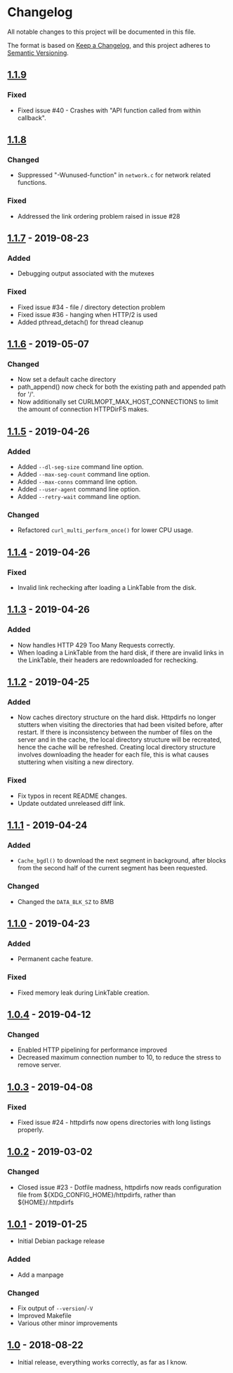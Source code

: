 # Changelog
All notable changes to this project will be documented in this file.

The format is based on [Keep a Changelog](https://keepachangelog.com/en/1.0.0/),
and this project adheres to [Semantic Versioning](https://semver.org/spec/v2.0.0.html).

## [1.1.9]
### Fixed
- Fixed issue #40 - Crashes with "API function called from within callback".

## [1.1.8]
### Changed
- Suppressed "-Wunused-function" in ``network.c`` for network related functions.

### Fixed
- Addressed the link ordering problem raised in issue #28

## [1.1.7] - 2019-08-23
### Added
- Debugging output associated with the mutexes

### Fixed
- Fixed issue #34 - file / directory detection problem
- Fixed issue #36 - hanging when HTTP/2 is used
- Added pthread_detach() for thread cleanup

## [1.1.6] - 2019-05-07
### Changed
- Now set a default cache directory
- path_append() now check for both the existing path and appended path for '/'.
- Now additionally set CURLMOPT_MAX_HOST_CONNECTIONS to limit the amount of connection HTTPDirFS makes. 

## [1.1.5] - 2019-04-26
### Added
- Added ``--dl-seg-size`` command line option.
- Added ``--max-seg-count`` command line option.
- Added ``--max-conns`` command line option.
- Added ``--user-agent`` command line option.
- Added ``--retry-wait`` command line option.

### Changed
- Refactored ``curl_multi_perform_once()`` for lower CPU usage.

## [1.1.4] - 2019-04-26
### Fixed
- Invalid link rechecking after loading a LinkTable from the disk.

## [1.1.3] - 2019-04-26
### Added
- Now handles HTTP 429 Too Many Requests correctly.
- When loading a LinkTable from the hard disk, if there are invalid links in
the LinkTable, their headers are redownloaded for rechecking.

## [1.1.2] - 2019-04-25
### Added
- Now caches directory structure on the hard disk. Httpdirfs no longer stutters
when visiting the directories that had been visited before, after restart. If
there is inconsistency between the number of files on the server and in the
cache, the local directory structure will be recreated, hence the cache will be
refreshed. Creating local directory structure involves downloading the header
for each file, this is what causes stuttering when visiting a new directory.

### Fixed
- Fix typos in recent README changes.
- Update outdated unreleased diff link.

## [1.1.1] - 2019-04-24
### Added
- ``Cache_bgdl()`` to download the next segment in background, after blocks from
the second half of the current segment has been requested.

### Changed
- Changed the ``DATA_BLK_SZ`` to 8MB

## [1.1.0] - 2019-04-23
### Added
- Permanent cache feature.

### Fixed
- Fixed memory leak during LinkTable creation.

## [1.0.4] - 2019-04-12
### Changed
- Enabled HTTP pipelining for performance improved
- Decreased maximum connection number to 10, to reduce the stress to remove
server.

## [1.0.3] - 2019-04-08
### Fixed
- Fixed issue #24 - httpdirfs now opens directories with long listings properly.

## [1.0.2] - 2019-03-02
### Changed
- Closed issue #23 - Dotfile madness, httpdirfs now reads configuration file
from
${XDG_CONFIG_HOME}/httpdirfs, rather than ${HOME}/.httpdirfs

## [1.0.1] - 2019-01-25
- Initial Debian package release

### Added
- Add a manpage

### Changed
- Fix output of ``--version``/``-V``
- Improved Makefile
- Various other minor improvements

## [1.0] - 2018-08-22
- Initial release, everything works correctly, as far as I know.

[Unreleased]: https://github.com/fangfufu/httpdirfs/compare/1.1.9...HEAD
[1.1.9]: https://github.com/fangfufu/httpdirfs/compare/1.1.8...1.1.9
[1.1.8]: https://github.com/fangfufu/httpdirfs/compare/1.1.7...1.1.8
[1.1.7]: https://github.com/fangfufu/httpdirfs/compare/1.1.6...1.1.7
[1.1.6]: https://github.com/fangfufu/httpdirfs/compare/1.1.5...1.1.6
[1.1.5]: https://github.com/fangfufu/httpdirfs/compare/1.1.4...1.1.5
[1.1.4]: https://github.com/fangfufu/httpdirfs/compare/1.1.3...1.1.4
[1.1.3]: https://github.com/fangfufu/httpdirfs/compare/1.1.2...1.1.3
[1.1.2]: https://github.com/fangfufu/httpdirfs/compare/1.1.1...1.1.2
[1.1.1]: https://github.com/fangfufu/httpdirfs/compare/1.1.0...1.1.1
[1.1.0]: https://github.com/fangfufu/httpdirfs/compare/1.0.4...1.1.0
[1.0.4]: https://github.com/fangfufu/httpdirfs/compare/1.0.3...1.0.4
[1.0.3]: https://github.com/fangfufu/httpdirfs/compare/1.0.2...1.0.3
[1.0.2]: https://github.com/fangfufu/httpdirfs/compare/v1.0.1...1.0.2
[1.0.1]: https://github.com/fangfufu/httpdirfs/compare/1.0...v1.0.1
[1.0]: https://github.com/fangfufu/httpdirfs/releases/tag/1.0
